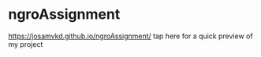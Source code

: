 # ngroAssignment


https://josamvkd.github.io/ngroAssignment/ tap here for a quick preview of my project
